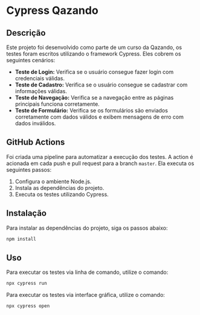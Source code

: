 # Cypress Qazando

## Descrição
Este projeto foi desenvolvido como parte de um curso da Qazando, os testes foram escritos utilizando o framework Cypress. Eles cobrem os seguintes cenários:

- **Teste de Login:** Verifica se o usuário consegue fazer login com credenciais válidas.
- **Teste de Cadastro:** Verifica se o usuário consegue se cadastrar com informações válidas.
- **Teste de Navegação:** Verifica se a navegação entre as páginas principais funciona corretamente.
- **Teste de Formulário:** Verifica se os formulários são enviados corretamente com dados válidos e exibem mensagens de erro com dados inválidos.

## GitHub Actions
Foi criada uma pipeline para automatizar a execução dos testes. A action é acionada em cada push e pull request para a branch `master`. Ela executa os seguintes passos:

1. Configura o ambiente Node.js.
2. Instala as dependências do projeto.
3. Executa os testes utilizando Cypress.

## Instalação
Para instalar as dependências do projeto, siga os passos abaixo:

```bash
npm install
```

## Uso
Para executar os testes via linha de comando, utilize o comando:

```bash
npx cypress run
```

Para executar os testes via interface gráfica, utilize o comando:

```bash
npx cypress open
```